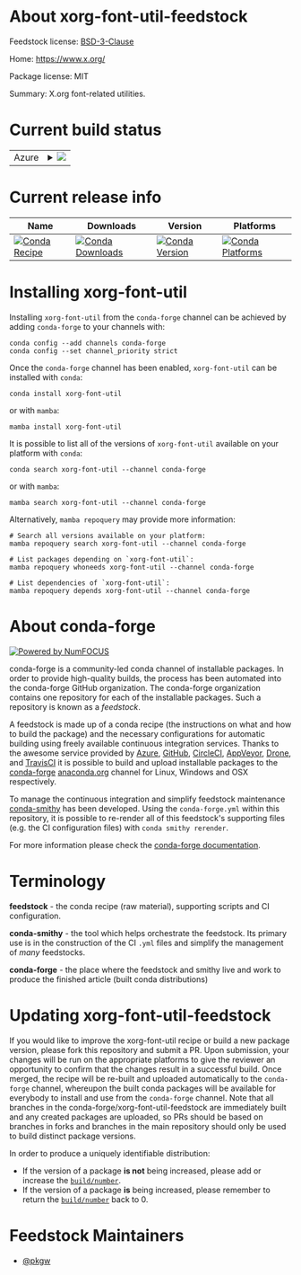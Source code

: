 About xorg-font-util-feedstock
==============================

Feedstock license: [BSD-3-Clause](https://github.com/conda-forge/xorg-font-util-feedstock/blob/main/LICENSE.txt)

Home: https://www.x.org/

Package license: MIT

Summary: X.org font-related utilities.

Current build status
====================


<table>
    
  <tr>
    <td>Azure</td>
    <td>
      <details>
        <summary>
          <a href="https://dev.azure.com/conda-forge/feedstock-builds/_build/latest?definitionId=2171&branchName=main">
            <img src="https://dev.azure.com/conda-forge/feedstock-builds/_apis/build/status/xorg-font-util-feedstock?branchName=main">
          </a>
        </summary>
        <table>
          <thead><tr><th>Variant</th><th>Status</th></tr></thead>
          <tbody><tr>
              <td>linux_64</td>
              <td>
                <a href="https://dev.azure.com/conda-forge/feedstock-builds/_build/latest?definitionId=2171&branchName=main">
                  <img src="https://dev.azure.com/conda-forge/feedstock-builds/_apis/build/status/xorg-font-util-feedstock?branchName=main&jobName=linux&configuration=linux%20linux_64_" alt="variant">
                </a>
              </td>
            </tr><tr>
              <td>osx_64</td>
              <td>
                <a href="https://dev.azure.com/conda-forge/feedstock-builds/_build/latest?definitionId=2171&branchName=main">
                  <img src="https://dev.azure.com/conda-forge/feedstock-builds/_apis/build/status/xorg-font-util-feedstock?branchName=main&jobName=osx&configuration=osx%20osx_64_" alt="variant">
                </a>
              </td>
            </tr><tr>
              <td>win_64</td>
              <td>
                <a href="https://dev.azure.com/conda-forge/feedstock-builds/_build/latest?definitionId=2171&branchName=main">
                  <img src="https://dev.azure.com/conda-forge/feedstock-builds/_apis/build/status/xorg-font-util-feedstock?branchName=main&jobName=win&configuration=win%20win_64_" alt="variant">
                </a>
              </td>
            </tr>
          </tbody>
        </table>
      </details>
    </td>
  </tr>
</table>

Current release info
====================

| Name | Downloads | Version | Platforms |
| --- | --- | --- | --- |
| [![Conda Recipe](https://img.shields.io/badge/recipe-xorg--font--util-green.svg)](https://anaconda.org/conda-forge/xorg-font-util) | [![Conda Downloads](https://img.shields.io/conda/dn/conda-forge/xorg-font-util.svg)](https://anaconda.org/conda-forge/xorg-font-util) | [![Conda Version](https://img.shields.io/conda/vn/conda-forge/xorg-font-util.svg)](https://anaconda.org/conda-forge/xorg-font-util) | [![Conda Platforms](https://img.shields.io/conda/pn/conda-forge/xorg-font-util.svg)](https://anaconda.org/conda-forge/xorg-font-util) |

Installing xorg-font-util
=========================

Installing `xorg-font-util` from the `conda-forge` channel can be achieved by adding `conda-forge` to your channels with:

```
conda config --add channels conda-forge
conda config --set channel_priority strict
```

Once the `conda-forge` channel has been enabled, `xorg-font-util` can be installed with `conda`:

```
conda install xorg-font-util
```

or with `mamba`:

```
mamba install xorg-font-util
```

It is possible to list all of the versions of `xorg-font-util` available on your platform with `conda`:

```
conda search xorg-font-util --channel conda-forge
```

or with `mamba`:

```
mamba search xorg-font-util --channel conda-forge
```

Alternatively, `mamba repoquery` may provide more information:

```
# Search all versions available on your platform:
mamba repoquery search xorg-font-util --channel conda-forge

# List packages depending on `xorg-font-util`:
mamba repoquery whoneeds xorg-font-util --channel conda-forge

# List dependencies of `xorg-font-util`:
mamba repoquery depends xorg-font-util --channel conda-forge
```


About conda-forge
=================

[![Powered by
NumFOCUS](https://img.shields.io/badge/powered%20by-NumFOCUS-orange.svg?style=flat&colorA=E1523D&colorB=007D8A)](https://numfocus.org)

conda-forge is a community-led conda channel of installable packages.
In order to provide high-quality builds, the process has been automated into the
conda-forge GitHub organization. The conda-forge organization contains one repository
for each of the installable packages. Such a repository is known as a *feedstock*.

A feedstock is made up of a conda recipe (the instructions on what and how to build
the package) and the necessary configurations for automatic building using freely
available continuous integration services. Thanks to the awesome service provided by
[Azure](https://azure.microsoft.com/en-us/services/devops/), [GitHub](https://github.com/),
[CircleCI](https://circleci.com/), [AppVeyor](https://www.appveyor.com/),
[Drone](https://cloud.drone.io/welcome), and [TravisCI](https://travis-ci.com/)
it is possible to build and upload installable packages to the
[conda-forge](https://anaconda.org/conda-forge) [anaconda.org](https://anaconda.org/)
channel for Linux, Windows and OSX respectively.

To manage the continuous integration and simplify feedstock maintenance
[conda-smithy](https://github.com/conda-forge/conda-smithy) has been developed.
Using the ``conda-forge.yml`` within this repository, it is possible to re-render all of
this feedstock's supporting files (e.g. the CI configuration files) with ``conda smithy rerender``.

For more information please check the [conda-forge documentation](https://conda-forge.org/docs/).

Terminology
===========

**feedstock** - the conda recipe (raw material), supporting scripts and CI configuration.

**conda-smithy** - the tool which helps orchestrate the feedstock.
                   Its primary use is in the construction of the CI ``.yml`` files
                   and simplify the management of *many* feedstocks.

**conda-forge** - the place where the feedstock and smithy live and work to
                  produce the finished article (built conda distributions)


Updating xorg-font-util-feedstock
=================================

If you would like to improve the xorg-font-util recipe or build a new
package version, please fork this repository and submit a PR. Upon submission,
your changes will be run on the appropriate platforms to give the reviewer an
opportunity to confirm that the changes result in a successful build. Once
merged, the recipe will be re-built and uploaded automatically to the
`conda-forge` channel, whereupon the built conda packages will be available for
everybody to install and use from the `conda-forge` channel.
Note that all branches in the conda-forge/xorg-font-util-feedstock are
immediately built and any created packages are uploaded, so PRs should be based
on branches in forks and branches in the main repository should only be used to
build distinct package versions.

In order to produce a uniquely identifiable distribution:
 * If the version of a package **is not** being increased, please add or increase
   the [``build/number``](https://docs.conda.io/projects/conda-build/en/latest/resources/define-metadata.html#build-number-and-string).
 * If the version of a package **is** being increased, please remember to return
   the [``build/number``](https://docs.conda.io/projects/conda-build/en/latest/resources/define-metadata.html#build-number-and-string)
   back to 0.

Feedstock Maintainers
=====================

* [@pkgw](https://github.com/pkgw/)

